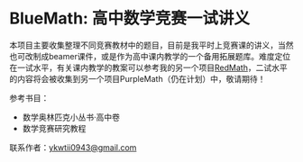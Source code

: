 # BlueMath: 高中数学竞赛一试讲义
本项目主要收集整理不同竞赛教材中的题目，目前是我平时上竞赛课的讲义，当然也可改制成beamer课件，或是作为高中课内教学的一个备用拓展题库。难度定位在一试水平，有关课内教学的教案可以参考我的另一个项目[RedMath](https://github.com/yzdame/RedMath)，二试水平的内容将会被收集到另一个项目PurpleMath（仍在计划）中，敬请期待！

参考书目：
- 数学奥林匹克小丛书·高中卷
- 数学竞赛研究教程


联系作者：[ykwtii0943@gmail.com](mailto:ykwtii0943@gmail.com)